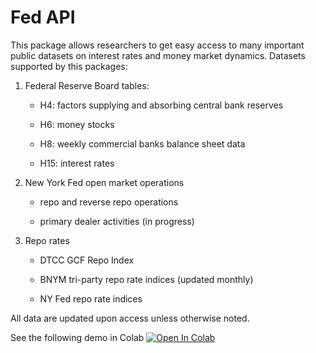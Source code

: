 # Fed API

This package allows researchers to get easy access to many important public datasets on interest rates and money market dynamics. Datasets supported by this packages:

1. Federal Reserve Board tables: 

    - H4: factors supplying and absorbing central bank reserves 

    - H6: money stocks 

    - H8: weekly commercial banks balance sheet data

    - H15: interest rates 

2. New York Fed open market operations

    - repo and reverse repo operations

    - primary dealer activities (in progress)

3. Repo rates

    - DTCC GCF Repo Index

    - BNYM tri-party repo rate indices (updated monthly)

    - NY Fed repo rate indices

All data are updated upon access unless otherwise noted.

See the following demo in Colab [![Open In Colab](https://colab.research.google.com/assets/colab-badge.svg)](https://colab.research.google.com/github/yj1990/fed_api/blob/master/demo.ipynb)

